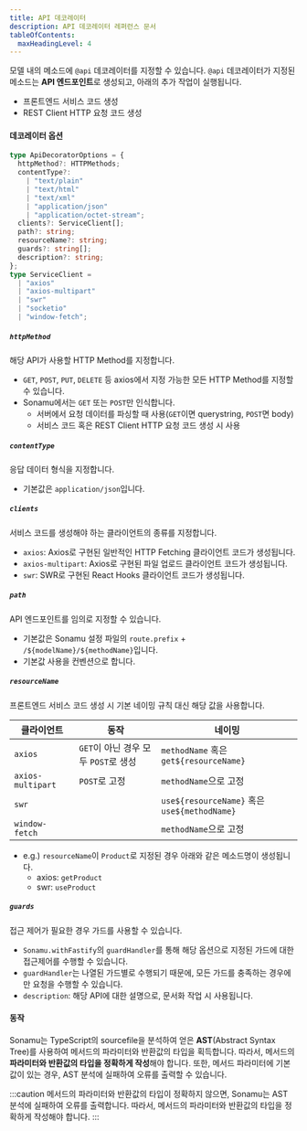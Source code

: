 ```yaml
---
title: API 데코레이터
description: API 데코레이터 레퍼런스 문서
tableOfContents:
  maxHeadingLevel: 4
---
```


모델 내의 메소드에 `@api` 데코레이터를 지정할 수 있습니다. `@api` 데코레이터가 지정된 메소드는 **API 엔드포인트**로 생성되고, 아래의 추가 작업이 실행됩니다.

- 프론트엔드 서비스 코드 생성
- REST Client HTTP 요청 코드 생성

#### 데코레이터 옵션

```ts
type ApiDecoratorOptions = {
  httpMethod?: HTTPMethods;
  contentType?:
    | "text/plain"
    | "text/html"
    | "text/xml"
    | "application/json"
    | "application/octet-stream";
  clients?: ServiceClient[];
  path?: string;
  resourceName?: string;
  guards?: string[];
  description?: string;
};
type ServiceClient =
  | "axios"
  | "axios-multipart"
  | "swr"
  | "socketio"
  | "window-fetch";
```

##### `httpMethod`

해당 API가 사용할 HTTP Method를 지정합니다.

- `GET`, `POST`, `PUT`, `DELETE` 등 axios에서 지정 가능한 모든 HTTP Method를 지정할 수 있습니다.
- Sonamu에서는 `GET` 또는 `POST`만 인식합니다.
  - 서버에서 요청 데이터를 파싱할 때 사용(`GET`이면 querystring, `POST`면 body)
  - 서비스 코드 혹은 REST Client HTTP 요청 코드 생성 시 사용

##### `contentType`

응답 데이터 형식을 지정합니다.

- 기본값은 `application/json`입니다.

##### `clients`

서비스 코드를 생성해야 하는 클라이언트의 종류를 지정합니다.

- `axios`: Axios로 구현된 일반적인 HTTP Fetching 클라이언트 코드가 생성됩니다.
- `axios-multipart`: Axios로 구현된 파일 업로드 클라이언트 코드가 생성됩니다.
- `swr`: SWR로 구현된 React Hooks 클라이언트 코드가 생성됩니다.

##### `path`

API 엔드포인트를 임의로 지정할 수 있습니다.

- 기본값은 Sonamu 설정 파일의 `route.prefix` + `/${modelName}/${methodName}`입니다.
- 기본값 사용을 컨벤션으로 합니다.

##### `resourceName`

프론트엔드 서비스 코드 생성 시 기본 네이밍 규칙 대신 해당 값을 사용합니다.

| 클라이언트        | 동작                                 | 네이밍                                       |
| ----------------- | ------------------------------------ | -------------------------------------------- |
| `axios`           | `GET`이 아닌 경우 모두 `POST`로 생성 | `methodName` 혹은 `get${resourceName}`       |
| `axios-multipart` | `POST`로 고정                        | `methodName`으로 고정                        |
| `swr`             |                                      | `use${resourceName}` 혹은 `use${methodName}` |
| `window-fetch`    |                                      | `methodName`으로 고정                        |

- e.g.) `resourceName`이 `Product`로 지정된 경우 아래와 같은 메소드명이 생성됩니다.
  - axios: `getProduct`
  - swr: `useProduct`

##### `guards`

접근 제어가 필요한 경우 가드를 사용할 수 있습니다.

- `Sonamu.withFastify`의 `guardHandler`를 통해 해당 옵션으로 지정된 가드에 대한 접근제어를 수행할 수 있습니다.
- `guardHandler`는 나열된 가드별로 수행되기 때문에, 모든 가드를 충족하는 경우에만 요청을 수행할 수 있습니다.
- `description`: 해당 API에 대한 설명으로, 문서화 작업 시 사용됩니다.

#### 동작

Sonamu는 TypeScript의 sourcefile을 분석하여 얻은 **AST**(Abstract Syntax Tree)를 사용하여 메서드의 파라미터와 반환값의 타입을 획득합니다. 따라서, 메서드의 **파라미터와 반환값의 타입을 정확하게 작성**해야 합니다. 또한, 메서드 파라미터에 기본값이 있는 경우, AST 분석에 실패하여 오류를 출력할 수 있습니다.

:::caution
메서드의 파라미터와 반환값의 타입이 정확하지 않으면, Sonamu는 AST 분석에 실패하여 오류를 출력합니다. 따라서, 메서드의 파라미터와 반환값의 타입을 정확하게 작성해야 합니다.
:::
